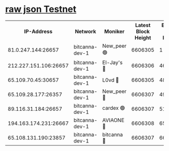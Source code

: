 [raw json Testnet](https://rpc-check.bcat.stavr.tech/bcat/rpc-bcat-result.json)
=


<table><tr><th>IP-Address</th><th>Network</th><th>Moniker</th><th>Latest Block Height</th><th>Earliest Block Height</th><th>Catching Up</th><th>Tx Index</th><th>Voting Power</th><th>Scan Time</th></tr><tr><td>81.0.247.144:26657</td><td>bitcanna-dev-1</td><td>New_peer 🟢</td><td>6606305</td><td>1</td><td>False</td><td>on</td><td>0</td><td>2024-02-25T18:38:42.747609246UTC</td></tr><tr><td>212.227.151.106:26657</td><td>bitcanna-dev-1</td><td>El-Jay's 🔴</td><td>6606306</td><td>4670391</td><td>False</td><td>on</td><td>2218164</td><td>2024-02-25T18:38:49.600003625UTC</td></tr><tr><td>65.109.70.45:30657</td><td>bitcanna-dev-1</td><td>L0vd 🔴</td><td>6606305</td><td>4828155</td><td>False</td><td>on</td><td>307920</td><td>2024-02-25T18:38:43.120768252UTC</td></tr><tr><td>65.109.28.177:26357</td><td>bitcanna-dev-1</td><td>New_peer 🔴</td><td>6606307</td><td>4952911</td><td>False</td><td>on</td><td>2237067</td><td>2024-02-25T18:38:50.353108311UTC</td></tr><tr><td>89.116.31.184:26657</td><td>bitcanna-dev-1</td><td>cardex 🟢</td><td>6606307</td><td>5185001</td><td>False</td><td>on</td><td>0</td><td>2024-02-25T18:38:49.940879560UTC</td></tr><tr><td>194.163.174.231:26667</td><td>bitcanna-dev-1</td><td>AVIAONE 🔴</td><td>6606308</td><td>6593911</td><td>False</td><td>on</td><td>1949865</td><td>2024-02-25T18:38:59.256635679UTC</td></tr><tr><td>65.108.131.190:23857</td><td>bitcanna-dev-1</td><td>bitcanna 🔴</td><td>6606307</td><td>6602307</td><td>False</td><td>off</td><td>378446</td><td>2024-02-25T18:38:50.686140341UTC</td></tr></table>